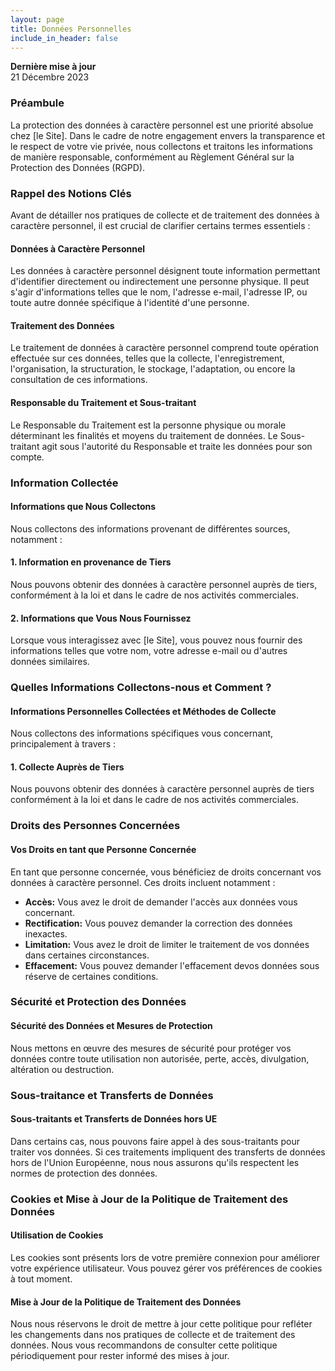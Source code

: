 ```yaml
---
layout: page
title: Données Personnelles
include_in_header: false
---
```


**Dernière mise à jour**  
21 Décembre 2023

### Préambule

La protection des données à caractère personnel est une priorité absolue chez [le Site]. Dans le cadre de notre engagement envers la transparence et le respect de votre vie privée, nous collectons et traitons les informations de manière responsable, conformément au Règlement Général sur la Protection des Données (RGPD).

### Rappel des Notions Clés

Avant de détailler nos pratiques de collecte et de traitement des données à caractère personnel, il est crucial de clarifier certains termes essentiels :

#### Données à Caractère Personnel

Les données à caractère personnel désignent toute information permettant d'identifier directement ou indirectement une personne physique. Il peut s'agir d'informations telles que le nom, l'adresse e-mail, l'adresse IP, ou toute autre donnée spécifique à l'identité d'une personne.

#### Traitement des Données

Le traitement de données à caractère personnel comprend toute opération effectuée sur ces données, telles que la collecte, l'enregistrement, l'organisation, la structuration, le stockage, l'adaptation, ou encore la consultation de ces informations.

#### Responsable du Traitement et Sous-traitant

Le Responsable du Traitement est la personne physique ou morale déterminant les finalités et moyens du traitement de données. Le Sous-traitant agit sous l'autorité du Responsable et traite les données pour son compte.

### Information Collectée

#### Informations que Nous Collectons

Nous collectons des informations provenant de différentes sources, notamment :

#### 1. Information en provenance de Tiers

Nous pouvons obtenir des données à caractère personnel auprès de tiers, conformément à la loi et dans le cadre de nos activités commerciales.

#### 2. Informations que Vous Nous Fournissez

Lorsque vous interagissez avec [le Site], vous pouvez nous fournir des informations telles que votre nom, votre adresse e-mail ou d'autres données similaires.

### Quelles Informations Collectons-nous et Comment ?

#### Informations Personnelles Collectées et Méthodes de Collecte

Nous collectons des informations spécifiques vous concernant, principalement à travers :

#### 1. Collecte Auprès de Tiers

Nous pouvons obtenir des données à caractère personnel auprès de tiers conformément à la loi et dans le cadre de nos activités commerciales.

### Droits des Personnes Concernées

#### Vos Droits en tant que Personne Concernée

En tant que personne concernée, vous bénéficiez de droits concernant vos données à caractère personnel. Ces droits incluent notamment :

- **Accès:** Vous avez le droit de demander l'accès aux données vous concernant.
- **Rectification:** Vous pouvez demander la correction des données inexactes.
- **Limitation:** Vous avez le droit de limiter le traitement de vos données dans certaines circonstances.
- **Effacement:** Vous pouvez demander l'effacement devos données sous réserve de certaines conditions.

### Sécurité et Protection des Données

#### Sécurité des Données et Mesures de Protection

Nous mettons en œuvre des mesures de sécurité pour protéger vos données contre toute utilisation non autorisée, perte, accès, divulgation, altération ou destruction.

### Sous-traitance et Transferts de Données

#### Sous-traitants et Transferts de Données hors UE

Dans certains cas, nous pouvons faire appel à des sous-traitants pour traiter vos données. Si ces traitements impliquent des transferts de données hors de l'Union Européenne, nous nous assurons qu'ils respectent les normes de protection des données.

### Cookies et Mise à Jour de la Politique de Traitement des Données

#### Utilisation de Cookies

Les cookies sont présents lors de votre première connexion pour améliorer votre expérience utilisateur. Vous pouvez gérer vos préférences de cookies à tout moment.

#### Mise à Jour de la Politique de Traitement des Données

Nous nous réservons le droit de mettre à jour cette politique pour refléter les changements dans nos pratiques de collecte et de traitement des données. Nous vous recommandons de consulter cette politique périodiquement pour rester informé des mises à jour.
